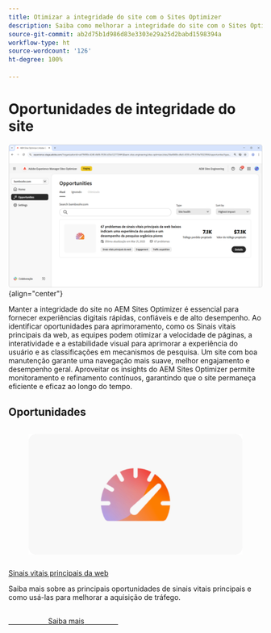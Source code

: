 ```yaml
---
title: Otimizar a integridade do site com o Sites Optimizer
description: Saiba como melhorar a integridade do site com o Sites Optimizer.
source-git-commit: ab2d75b1d986d83e3303e29a25d2babd1598394a
workflow-type: ht
source-wordcount: '126'
ht-degree: 100%

---
```



# Oportunidades de integridade do site

![Oportunidades de integridade do site](./assets/site-health/hero.png){align="center"}

Manter a integridade do site no AEM Sites Optimizer é essencial para fornecer experiências digitais rápidas, confiáveis e de alto desempenho. Ao identificar oportunidades para aprimoramento, como os Sinais vitais principais da web, as equipes podem otimizar a velocidade de páginas, a interatividade e a estabilidade visual para aprimorar a experiência do usuário e as classificações em mecanismos de pesquisa. Um site com boa manutenção garante uma navegação mais suave, melhor engajamento e desempenho geral. Aproveitar os insights do AEM Sites Optimizer permite monitoramento e refinamento contínuos, garantindo que o site permaneça eficiente e eficaz ao longo do tempo.

## Oportunidades

<!-- CARDS

* ../documentation/opportunities/core-web-vitals.md
  {title=Core web vitals}
  {image=../assets/common/card-performance.png}

-->
<!-- START CARDS HTML - DO NOT MODIFY BY HAND -->
<div class="columns">
    <div class="column is-half-tablet is-half-desktop is-one-third-widescreen" aria-label="Core web vitals">
        <div class="card" style="height: 100%; display: flex; flex-direction: column; height: 100%;">
            <div class="card-image">
                <figure class="image x-is-16by9">
                    <a href="../documentation/opportunities/core-web-vitals.md" title="Sinais vitais principais da web" target="_blank" rel="referrer">
                        <img class="is-bordered-r-small" src="../assets/common/card-performance.png" alt="Sinais vitais principais da web"
                             style="width: 100%; aspect-ratio: 16 / 9; object-fit: cover; overflow: hidden; display: block; margin: auto;">
                    </a>
                </figure>
            </div>
            <div class="card-content is-padded-small" style="display: flex; flex-direction: column; flex-grow: 1; justify-content: space-between;">
                <div class="top-card-content">
                    <p class="headline is-size-6 has-text-weight-bold">
                        <a href="../documentation/opportunities/core-web-vitals.md" target="_blank" rel="referrer" title="Sinais vitais principais da web">Sinais vitais principais da web</a>
                    </p>
                    <p class="is-size-6">Saiba mais sobre as principais oportunidades de sinais vitais principais e como usá-las para melhorar a aquisição de tráfego.</p>
                </div>
                <a href="../documentation/opportunities/core-web-vitals.md" target="_blank" rel="referrer" class="spectrum-Button spectrum-Button--outline spectrum-Button--primary spectrum-Button--sizeM" style="align-self: flex-start; margin-top: 1rem;">
                    <span class="spectrum-Button-label has-no-wrap has-text-weight-bold">Saiba mais</span>
                </a>
            </div>
        </div>
    </div>
</div>
<!-- END CARDS HTML - DO NOT MODIFY BY HAND -->

